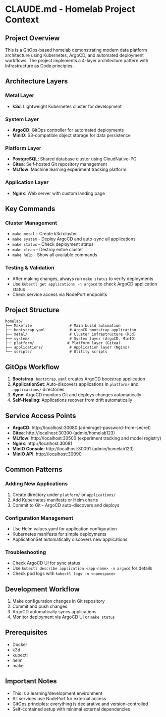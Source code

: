 # CLAUDE.md - Homelab Project Context

## Project Overview
This is a GitOps-based homelab demonstrating modern data platform architecture using Kubernetes, ArgoCD, and automated deployment workflows. The project implements a 4-layer architecture pattern with Infrastructure as Code principles.

## Architecture Layers

### Metal Layer
- **k3d**: Lightweight Kubernetes cluster for development

### System Layer
- **ArgoCD**: GitOps controller for automated deployments
- **MinIO**: S3-compatible object storage for data persistence

### Platform Layer  
- **PostgreSQL**: Shared database cluster using CloudNative-PG
- **Gitea**: Self-hosted Git repository management
- **MLflow**: Machine learning experiment tracking platform

### Application Layer
- **Nginx**: Web server with custom landing page

## Key Commands

### Cluster Management
- `make metal` - Create k3d cluster
- `make system` - Deploy ArgoCD and auto-sync all applications
- `make status` - Check deployment status
- `make clean` - Destroy entire cluster
- `make help` - Show all available commands

### Testing & Validation
- After making changes, always run `make status` to verify deployments
- Use `kubectl get applications -n argocd` to check ArgoCD application status
- Check service access via NodePort endpoints

## Project Structure
```
homelab/
├── Makefile                 # Main build automation
├── bootstrap.yaml           # ArgoCD bootstrap application
├── metal/                   # Cluster infrastructure (k3d)
├── system/                  # System layer (ArgoCD, MinIO)
├── platform/               # Platform layer (Gitea)
├── applications/            # Application layer (Nginx)
└── scripts/                 # Utility scripts
```

## GitOps Workflow
1. **Bootstrap**: `bootstrap.yaml` creates ArgoCD bootstrap application
2. **ApplicationSet**: Auto-discovers applications in `platform/` and `applications/` directories
3. **Sync**: ArgoCD monitors Git and deploys changes automatically
4. **Self-Healing**: Applications recover from drift automatically

## Service Access Points
- **ArgoCD**: http://localhost:30080 (admin/get-password-from-secret)
- **Gitea**: http://localhost:30300 (admin/homelab123)
- **MLflow**: http://localhost:30500 (experiment tracking and model registry)
- **Nginx**: http://localhost:30081
- **MinIO Console**: http://localhost:30091 (admin/homelab123)
- **MinIO API**: http://localhost:30090

## Common Patterns

### Adding New Applications
1. Create directory under `platform/` or `applications/`
2. Add Kubernetes manifests or Helm charts
3. Commit to Git - ArgoCD auto-discovers and deploys

### Configuration Management
- Use Helm values.yaml for application configuration
- Kubernetes manifests for simple deployments
- ApplicationSet automatically discovers new applications

### Troubleshooting
- Check ArgoCD UI for sync status
- Use `kubectl describe application <app-name> -n argocd` for details
- Check pod logs with `kubectl logs -n <namespace>`

## Development Workflow
1. Make configuration changes in Git repository
2. Commit and push changes
3. ArgoCD automatically syncs applications
4. Monitor deployment via ArgoCD UI or `make status`

## Prerequisites
- Docker
- k3d
- kubectl
- helm
- make

## Important Notes
- This is a learning/development environment
- All services use NodePort for external access
- GitOps principles: everything is declarative and version-controlled
- Self-contained setup with minimal external dependencies
